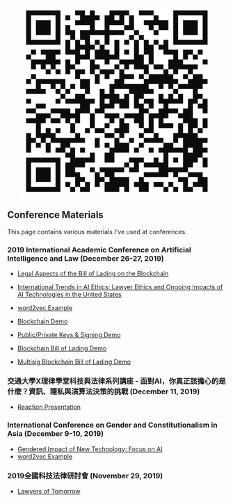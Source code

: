 <p align="center">
<img align="center" src="assets/qrcode.svg">
</p>

## Conference Materials

This page contains various materials I've used at conferences.

### 2019 International Academic Conference on Artificial Intelligence and Law (December 26-27, 2019)
* [Legal Aspects of the Bill of Lading on the Blockchain](https://)
* [International Trends in AI Ethics: Lawyer Ethics and Ongoing Impacts of AI Technologies in the United States](https://)

* [word2vec Example](https://rare-technologies.com/word2vec-tutorial/#app)
* [Blockchain Demo](https://markshope.github.io/blockchain-demo/)
* [Public/Private Keys & Signing Demo](https://markshope.github.io/public-private-key-demo/)
* [Blockchain Bill of Lading Demo](https://markshope.github.io/bill-of-lading-demo/)
* [Multisig Blockchain Bill of Lading Demo](https://markshope.github.io/multisig-bill-of-lading/)

### 交通大學X理律學堂科技與法律系列講座 - 面對AI，你真正該擔心的是什麼？資訊、隱私與演算法決策的挑戰 (December 11, 2019)
* [Reaction Presentation](https://drive.google.com/file/d/1NqVE1Deq4rQjNKZ8szRD2chHxZhOwnl4/view?usp=sharing)

### International Conference on Gender and Constitutionalism in Asia (December 9-10, 2019)
* [Gendered Impact of New Technology: Focus on AI](https://drive.google.com/file/d/1PjXISOFC0vPmMuvLKp4M1F5F9qj7cp7U/view?usp=sharing)
* [word2vec Example](https://rare-technologies.com/word2vec-tutorial/#app)

### 2019全國科技法律研討會 (November 29, 2019)
* [Lawyers of Tomorrow](https://drive.google.com/file/d/1OOf0vDIxAlsCw1TuXMeQr0IIYjgyE90T/view?usp=sharing)
